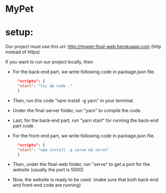 # MyPet
# setup:
Our project must use this url: http://mypet-final-web.herokuapp.com (http instead of https)

If you want to run our project locally, then

- For the back-end part, we write following code in package.json file.
  ```json
    "scripts": {
    "start": "tsc && node ."
    }
  ```  
- Then, run this code "npm install -g yarn" in your terminal.
- Under the final-server folder, run "yarn" to compile the code.
- Last, for the back-end part, run "yarn start" for running the back-end part code.

- For the front-end part, we write following code in package.json file.
  ```json
    "scripts": {
    "start": "npm install -g serve && serve"
    }
  ```
- Then, under the final-web folder, run "serve" to get a port for the website (usually the port is 5000)
- Now, the website is ready to be used. (make sure that both back-end and front-end code are running)
